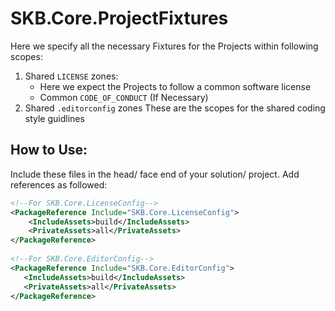 # SKB.Core.ProjectFixtures

Here we specify all the necessary Fixtures for the Projects within following scopes:
1. Shared `LICENSE` zones: 
    - Here we expect the Projects to follow a common software license
    - Common ``CODE_OF_CONDUCT`` (If Necessary)
2. Shared `.editorconfig` zones
   These are the scopes for the shared coding style guidlines

## How to Use:
Include these files in the head/ face end of your solution/ project.
Add references as followed:
```xml
<!--For SKB.Core.LicenseConfig-->
<PackageReference Include="SKB.Core.LicenseConfig">
	<IncludeAssets>build</IncludeAssets>
	<PrivateAssets>all</PrivateAssets>
</PackageReference>
        
<!--For SKB.Core.EditorConfig-->
<PackageReference Include="SKB.Core.EditorConfig">
   <IncludeAssets>build</IncludeAssets>
   <PrivateAssets>all</PrivateAssets>
</PackageReference>
```